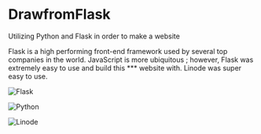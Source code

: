 # DrawfromFlask
Utilizing Python and Flask in order to make a website

Flask is a high performing front-end framework used by several top companies in the world. JavaScript is more ubiquitous ; however, Flask was extremely easy to use and build this *** website with. Linode was super easy to use. 



![Flask](https://img.shields.io/badge/flask-%23000.svg?style=for-the-badge&logo=flask&logoColor=white) 


![Python](https://img.shields.io/badge/python-3670A0?style=for-the-badge&logo=python&logoColor=ffdd54) 


![Linode](https://img.shields.io/badge/linode-00A95C?style=for-the-badge&logo=linode&logoColor=white)

